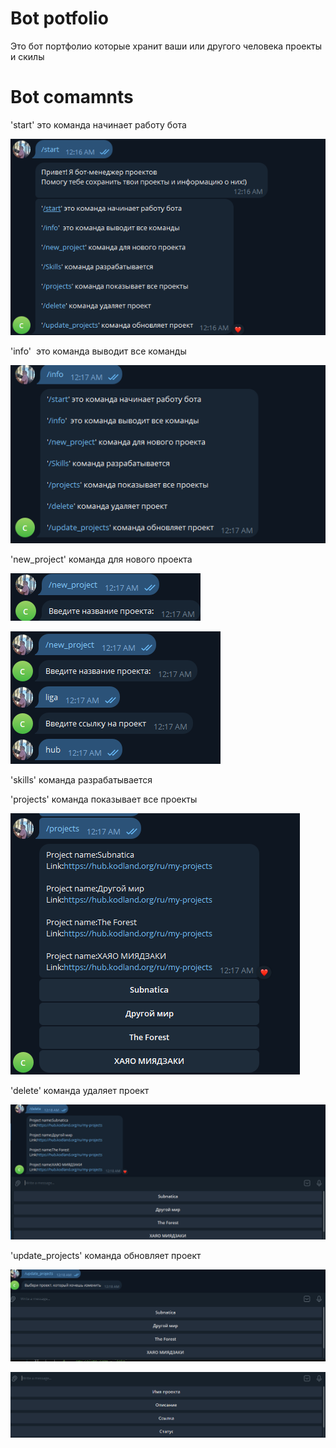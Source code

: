# Bot potfolio
Это бот портфолио которые хранит ваши или другого человека проекты и скилы
# Bot comamnts
'start' это команда начинает работу бота

![](screenshot/start.png)

'info'  это команда выводит все команды 

![](screenshot/info.png)

'new_project' команда для нового проекта

![](screenshot/new_projects.png)

![](screenshot/new.png)

'skills' команда разрабатывается


'projects' команда показывает все проекты

![](screenshot/projects.png)

'delete' команда удаляет проект

![](screenshot/delete.png)

'update_projects' команда обновляет проект

![](screenshot/updatr.png)

![](screenshot/update1.png)
